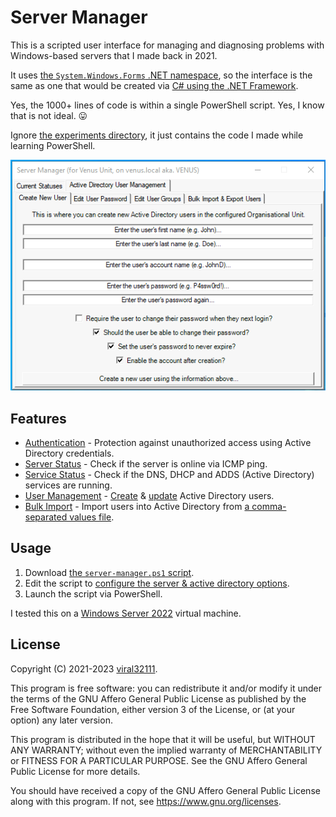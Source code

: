 # Server Manager

This is a scripted user interface for managing and diagnosing problems with Windows-based servers that I made back in 2021.

It uses [the `System.Windows.Forms` .NET namespace](https://learn.microsoft.com/en-us/dotnet/api/system.windows.forms?view=windowsdesktop-7.0), so the interface is the same as one that would be created via [C# using the .NET Framework](https://dotnet.microsoft.com/en-us/download/dotnet-framework).

Yes, the 1000+ lines of code is within a single PowerShell script. Yes, I know that is not ideal. 😛

Ignore [the experiments directory](/experiments/), it just contains the code I made while learning PowerShell.

![Screenshot](/screenshots/active-directory/create-new-user.png)

## Features

* [Authentication](/screenshots/authentication.png) - Protection against unauthorized access using Active Directory credentials.
* [Server Status](/screenshots/status/server.png) - Check if the server is online via ICMP ping.
* [Service Status](/screenshots/status/services.png) - Check if the DNS, DHCP and ADDS (Active Directory) services are running.
* [User Management](/screenshots/active-directory/edit-user-groups.png) - [Create](/screenshots/active-directory/create-new-user.png) & [update](/screenshots/active-directory/edit-user-password.png) Active Directory users.
* [Bulk Import](/screenshots/active-directory/bulk-import-users.png) - Import users into Active Directory from [a comma-separated values file](/active-directory-bulk-user-import.csv).

## Usage

1. Download [the `server-manager.ps1` script](/server-manager.ps1).
2. Edit the script to [configure the server & active directory options](/server-manager.ps1#L14-L23).
3. Launch the script via PowerShell.

I tested this on a [Windows Server 2022](https://www.microsoft.com/en-us/windows-server/) virtual machine.

## License

Copyright (C) 2021-2023 [viral32111](https://viral32111.com).

This program is free software: you can redistribute it and/or modify
it under the terms of the GNU Affero General Public License as
published by the Free Software Foundation, either version 3 of the
License, or (at your option) any later version.

This program is distributed in the hope that it will be useful,
but WITHOUT ANY WARRANTY; without even the implied warranty of
MERCHANTABILITY or FITNESS FOR A PARTICULAR PURPOSE. See the
GNU Affero General Public License for more details.

You should have received a copy of the GNU Affero General Public License
along with this program. If not, see https://www.gnu.org/licenses.
